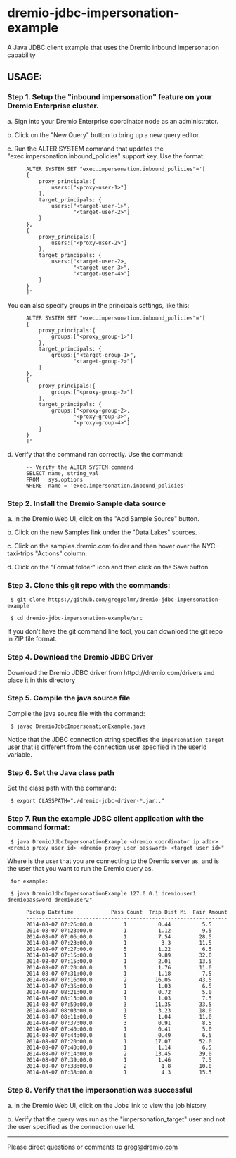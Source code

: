 # dremio-jdbc-impersonation-example

A Java JDBC client example that uses the Dremio inbound impersonation capability

## USAGE:

### Step 1. Setup the "inbound impersonation" feature on your Dremio Enterprise cluster.

  a. Sign into your Dremio Enterprise coordinator node as an administrator.

  b. Click on the "New Query" button to bring up a new query editor.

  c. Run the ALTER SYSTEM command that updates the "exec.impersonation.inbound_policies" support key. Use the format:

          ALTER SYSTEM SET "exec.impersonation.inbound_policies"='[
          {
              proxy_principals:{
                  users:["<proxy-user-1>"]
              },
              target_principals: {
                  users:["<target-user-1>",
                         "<target-user-2>"]
              }
          },
          {    
              proxy_principals:{
                  users:["<proxy-user-2>"]
              },
              target_principals: {
                  users:["<target-user-2>,
                         "<target-user-3>",
                         "<target-user-4>"]
              }
          }
          ]'

  You can also specify groups in the principals settings, like this:

          ALTER SYSTEM SET "exec.impersonation.inbound_policies"='[
          {
              proxy_principals:{
                  groups:["<proxy_group-1>"]
              },
              target_principals: {
                  groups:["<target-group-1>",
                         "<target-group-2>"]
              }
          },
          {    
              proxy_principals:{
                  groups:["<proxy-group-2>"]
              },
              target_principals: {
                  groups:["<proxy-group-2>,
                         "<proxy-group-3>",
                         "<proxy-group-4>"]
              }
          }
          ]'

  d. Verify that the command ran correctly. Use the command:

          -- Verify the ALTER SYSTEM command
          SELECT name, string_val 
          FROM   sys.options 
          WHERE  name = 'exec.impersonation.inbound_policies'

### Step 2. Install the Dremio Sample data source

 a. In the Dremio Web UI, click on the "Add Sample Source" button.

 b. Click on the new Samples link under the "Data Lakes" sources.

 c. Click on the samples.dremio.com folder and then hover over the NYC-taxi-trips "Actions" column.

 d. Click on the "Format folder" icon and then click on the Save button.

### Step 3. Clone this git repo with the commands:

     $ git clone https://github.com/gregpalmr/dremio-jdbc-impersonation-example

     $ cd dremio-jdbc-impersonation-example/src

If you don't have the git command line tool, you can download the git repo in ZIP file format.

### Step 4. Download the Dremio JDBC Driver

Download the Dremio JDBC driver from httpd://dremio.com/drivers and place it in this directory

### Step 5. Compile the java source file

Compile the java source file  with the command:

     $ javac DremioJdbcImpersonationExample.java

Notice that the JDBC connection string specifies the `impersonation_target` user that is different from the connection user specified in the userId variable.

### Step 6. Set the Java class path

Set the class path  with the command:

     $ export CLASSPATH="./dremio-jdbc-driver-*.jar:."

### Step 7. Run the example JDBC client application with the command format:

     $ java DremioJdbcImpersonationExample <dremio coordinator ip addr> <dremio proxy user id> <dremio proxy user password> <target user id>"

Where <dremio proxy user id> is the user that you are connecting to the Dremio server as, and <target user id> is the user that you want to run the Dremio query as.

     for example:

     $ java DremioJdbcImpersonationExample 127.0.0.1 dremiouser1 dremiopassword dremiouser2"

          Pickup Datetime            Pass Count  Trip Dist Mi  Fair Amount
          ----------------------------------------------------------------
          2014-08-07 07:26:00.0          1          0.44          5.5
          2014-08-07 07:23:00.0          1          1.12          9.5
          2014-08-07 07:06:00.0          1          7.54         28.5
          2014-08-07 07:23:00.0          1           3.3         11.5
          2014-08-07 07:27:00.0          5          1.22          6.5
          2014-08-07 07:15:00.0          1          9.89         32.0
          2014-08-07 07:15:00.0          1          2.01         13.5
          2014-08-07 07:20:00.0          1          1.76         11.0
          2014-08-07 07:31:00.0          1          1.18          7.5
          2014-08-07 07:16:00.0          2         16.05         43.5
          2014-08-07 07:35:00.0          1          1.03          6.5
          2014-08-07 08:21:00.0          1          0.72          5.0
          2014-08-07 08:15:00.0          1          1.03          7.5
          2014-08-07 07:59:00.0          3         11.35         33.5
          2014-08-07 08:03:00.0          1          3.23         18.0
          2014-08-07 08:11:00.0          5          1.04         11.0
          2014-08-07 07:37:00.0          3          0.91          8.5
          2014-08-07 07:40:00.0          1          0.41          5.0
          2014-08-07 07:44:00.0          6          0.49          6.5
          2014-08-07 07:20:00.0          1         17.07         52.0
          2014-08-07 07:40:00.0          1          1.14          6.5
          2014-08-07 07:14:00.0          2         13.45         39.0
          2014-08-07 07:39:00.0          1          1.46          7.5
          2014-08-07 07:38:00.0          2           1.8         10.0
          2014-08-07 07:38:00.0          1           4.3         15.5

### Step 8. Verify that the impersonation was successful

a. In the Dremio Web UI, click on the Jobs link to view the job history

b. Verify that the query was run as the "impersonation_target" user and not the user specified as the connection userId.

---

Please direct questions or comments to greg@dremio.com

